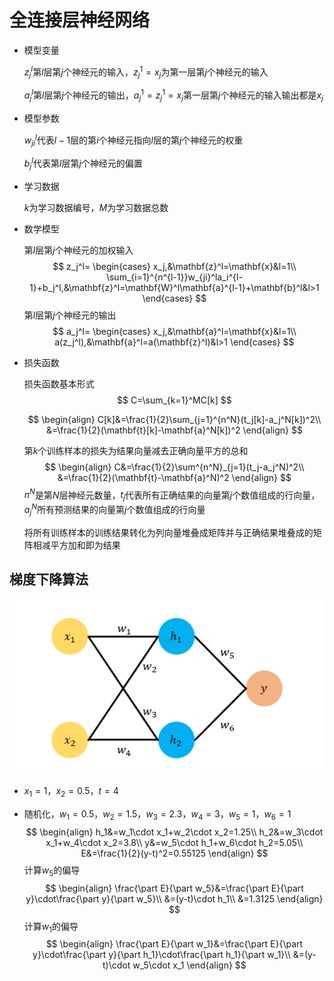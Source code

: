 # 全连接层神经网络

- 模型变量

  $z_j^l$第$l$层第$j$个神经元的输入，$z^1_j=x_j$为第一层第$j$个神经元的输入

  $a_j^l$第$l$层第$j$个神经元的输出，$a_j^1=z_j^1=x_j$第一层第$j$个神经元的输入输出都是$x_j$

- 模型参数

  $w_{ji}^l$代表$l-1$层的第$i$个神经元指向$l$层的第$j$个神经元的权重

  $b_j^l$代表第$l$层第$j$个神经元的偏置

- 学习数据

  $k$为学习数据编号，$M$为学习数据总数

- 数学模型

  第$l$层第$j$个神经元的加权输入
  $$
  z_j^l=
  \begin{cases}
  x_j,&\mathbf{z}^l=\mathbf{x}&l=1\\
  \sum_{i=1}^{n^{l-1}}w_{ji}^la_i^{l-1}+b_j^l,&\mathbf{z}^l=\mathbf{W}^l\mathbf{a}^{l-1}+\mathbf{b}^l&l>1
  \end{cases}
  $$
  第$l$层第$j$个神经元的输出
  $$
  a_j^l=
  \begin{cases}
  x_j,&\mathbf{a}^l=\mathbf{x}&l=1\\
  a(z_j^l),&\mathbf{a}^l=a(\mathbf{z}^l)&l>1
  \end{cases}
  $$
  

- 损失函数

  损失函数基本形式
  $$
  C=\sum_{k=1}^MC[k]
  $$

  $$
  \begin{align}
  C[k]&=\frac{1}{2}\sum_{j=1}^{n^N}(t_j[k]-a_j^N[k])^2\\
  &=\frac{1}{2}(\mathbf{t}[k]-\mathbf{a}^N[k])^2
  \end{align}
  $$

  第$k$个训练样本的损失为结果向量减去正确向量平方的总和
  $$
  \begin{align}
  C&=\frac{1}{2}\sum^{n^N}_{j=1}(t_j-a_j^N)^2\\
  &=\frac{1}{2}(\mathbf{t}-\mathbf{a}^N)^2
  \end{align}
  $$
  $n^N$是第$N$层神经元数量，$t_j$代表所有正确结果的向量第$j$个数值组成的行向量，$a_j^N$所有预测结果的向量第$j$个数值组成的行向量

  将所有训练样本的训练结果转化为列向量堆叠成矩阵并与正确结果堆叠成的矩阵相减平方加和即为结果

## 梯度下降算法

![pic1](.\pic\pic1.png)

- $x_1=1$，$x_2=0.5$，$t=4$

- 随机化，$w_1=0.5$，$w_2=1.5$，$w_3=2.3$，$w_4=3$，$w_5=1$，$w_6=1$
  $$
  \begin{align}
  h_1&=w_1\cdot x_1+w_2\cdot x_2=1.25\\
  h_2&=w_3\cdot x_1+w_4\cdot x_2=3.8\\
  y&=w_5\cdot h_1+w_6\cdot h_2=5.05\\
  E&=\frac{1}{2}(y-t)^2=0.55125
  \end{align}
  $$
  计算$w_5$的偏导
  $$
  \begin{align}
  \frac{\part E}{\part w_5}&=\frac{\part E}{\part y}\cdot\frac{\part y}{\part w_5}\\
  &=(y-t)\cdot h_1\\
  &=1.3125
  \end{align}
  $$
  计算$w_1$的偏导
  $$
  \begin{align}
  \frac{\part E}{\part w_1}&=\frac{\part E}{\part y}\cdot\frac{\part y}{\part h_1}\cdot\frac{\part h_1}{\part w_1}\\
  &=(y-t)\cdot w_5\cdot x_1
  \end{align}
  $$
  

